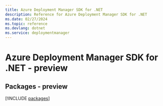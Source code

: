 ```yaml
---
title: Azure Deployment Manager SDK for .NET
description: Reference for Azure Deployment Manager SDK for .NET
ms.date: 02/27/2024
ms.topic: reference
ms.devlang: dotnet
ms.service: deploymentmanager
---
```

# Azure Deployment Manager SDK for .NET - preview
## Packages - preview
[!INCLUDE [packages](deployment-manager-index.md)]